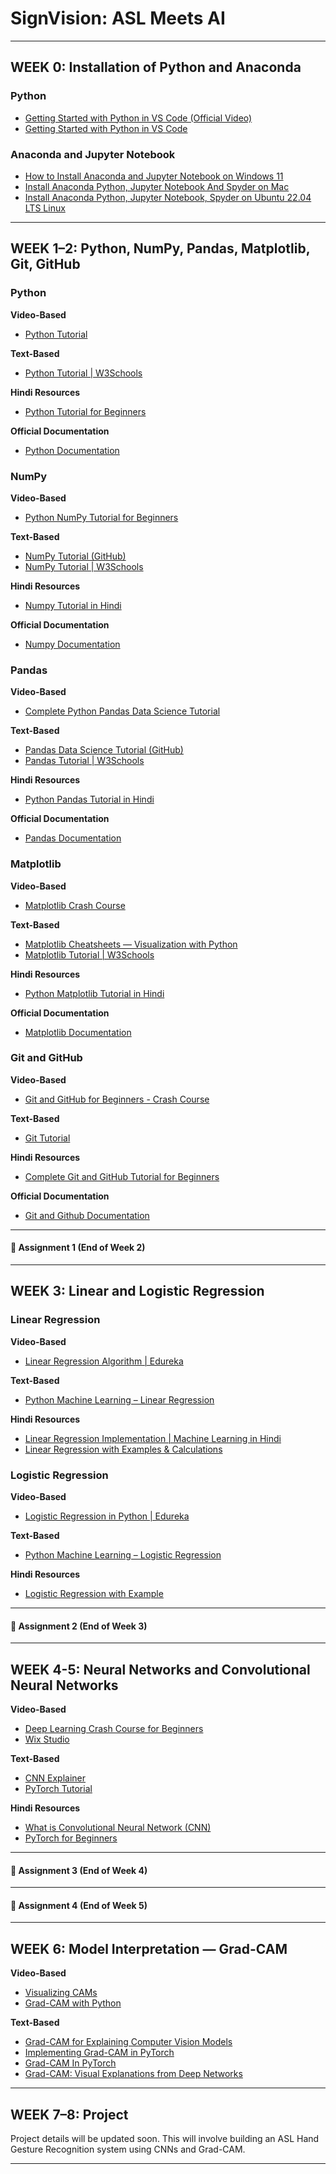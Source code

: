 # SignVision: ASL Meets AI

---

## WEEK 0: Installation of Python and Anaconda

### Python
- [Getting Started with Python in VS Code (Official Video)](https://www.youtube.com/watch?v=D2cwvpJSBX4&t=104s)  
- [Getting Started with Python in VS Code](https://code.visualstudio.com/docs/python/python-tutorial)

### Anaconda and Jupyter Notebook
- [How to Install Anaconda and Jupyter Notebook on Windows 11](https://www.youtube.com/watch?v=WOK9HeB-OmY)  
- [Install Anaconda Python, Jupyter Notebook And Spyder on Mac](https://www.youtube.com/watch?v=drbaFALFKDg)  
- [Install Anaconda Python, Jupyter Notebook, Spyder on Ubuntu 22.04 LTS Linux](https://www.youtube.com/watch?v=7-naqq9fvZE)

---

## WEEK 1–2: Python, NumPy, Pandas, Matplotlib, Git, GitHub

### Python
**Video-Based**  
- [Python Tutorial](https://www.youtube.com/watch?v=VchuKL44s6E&t=199s)  

**Text-Based**  
- [Python Tutorial | W3Schools](https://www.w3schools.com/python/)

**Hindi Resources**  
- [Python Tutorial for Beginners](https://www.youtube.com/watch?v=vLqTf2b6GZw)

**Official Documentation**
- [Python Documentation](https://docs.python.org/3/)

### NumPy  
**Video-Based**  
- [Python NumPy Tutorial for Beginners](https://www.youtube.com/watch?v=QUT1VHiLmmI&t=2s)  

**Text-Based**  
- [NumPy Tutorial (GitHub)](https://github.com/KeithGalli/NumPy/blob/master/NumPy%20Tutorial.ipynb)  
- [NumPy Tutorial | W3Schools](https://www.w3schools.com/python/numpy/default.asp)

**Hindi Resources**  
- [Numpy Tutorial in Hindi](https://www.youtube.com/watch?v=Rbh1rieb3zc)

**Official Documentation**
- [Numpy Documentation](https://numpy.org/doc/stable/user/index.html#user)

### Pandas  
**Video-Based**  
- [Complete Python Pandas Data Science Tutorial](https://www.youtube.com/watch?v=vmEHCJofslg)

**Text-Based**  
- [Pandas Data Science Tutorial (GitHub)](https://github.com/KeithGalli/pandas/blob/master/Pandas%20Data%20Science%20Tutorial.ipynb)  
- [Pandas Tutorial | W3Schools](https://www.w3schools.com/python/pandas/default.asp)

**Hindi Resources**  
- [Python Pandas Tutorial in Hindi](https://www.youtube.com/watch?v=RhEjmHeDNoA&t=1893s)

**Official Documentation**
- [Pandas Documentation](https://pandas.pydata.org/docs/)

### Matplotlib  
**Video-Based**  
- [Matplotlib Crash Course](https://www.youtube.com/watch?v=3Xc3CA655Y4&t=1s)

**Text-Based**  
- [Matplotlib Cheatsheets — Visualization with Python](https://matplotlib.org/cheatsheets/)  
- [Matplotlib Tutorial | W3Schools](https://www.w3schools.com/python/matplotlib_intro.asp)

**Hindi Resources**  
- [Python Matplotlib Tutorial in Hindi](https://www.youtube.com/watch?v=vBCXsAd_swk)

**Official Documentation**
- [Matplotlib Documentation](https://matplotlib.org/stable/users/index.html)

### Git and GitHub  
**Video-Based**  
- [Git and GitHub for Beginners - Crash Course](https://www.youtube.com/watch?v=RGOj5yH7evk&t=1900s)

**Text-Based**  
- [Git Tutorial](https://www.w3schools.com/git/default.asp)  

**Hindi Resources**  
- [Complete Git and GitHub Tutorial for Beginners](https://www.youtube.com/watch?v=Ez8F0nW6S-w)

**Official Documentation**
- [Git and Github Documentation](https://git-scm.com/docs)

---

#### 📌 Assignment 1 (End of Week 2)

---

## WEEK 3: Linear and Logistic Regression

### Linear Regression  
**Video-Based**  
- [Linear Regression Algorithm | Edureka](https://www.youtube.com/watch?v=E5RjzSK0fvY)

**Text-Based**  
- [Python Machine Learning – Linear Regression](https://www.w3schools.com/python/python_ml_linear_regression.asp)

**Hindi Resources**  
- [Linear Regression Implementation | Machine Learning in Hindi](https://www.youtube.com/watch?v=e5owujIppJY)  
- [Linear Regression with Examples & Calculations](https://www.youtube.com/watch?v=zUQr6HAAKp4)

### Logistic Regression  
**Video-Based**  
- [Logistic Regression in Python | Edureka](https://www.youtube.com/watch?v=VCJdg7YBbAQ)

**Text-Based**  
- [Python Machine Learning – Logistic Regression](https://www.w3schools.com/python/python_ml_logistic_regression.asp)

**Hindi Resources**  
- [Logistic Regression with Example](https://www.youtube.com/watch?v=r8OjlgWpAI0)

---

#### 📌 Assignment 2 (End of Week 3)

---

## WEEK 4-5: Neural Networks and Convolutional Neural Networks

**Video-Based**  
- [Deep Learning Crash Course for Beginners](https://www.youtube.com/watch?v=VyWAvY2CF9c&t=325s)  
- [Wix Studio](https://www.youtube.com/watch?v=kY14KfZQ1TI&list=PLCC34OHNcOtpcgR9LEYSdi9r7XIbpkpK1)

**Text-Based**  
- [CNN Explainer](https://poloclub.github.io/cnn-explainer/)  
- [PyTorch Tutorial](https://www.tutorialspoint.com/pytorch/index.htm)

**Hindi Resources**  
- [What is Convolutional Neural Network (CNN)](https://www.youtube.com/watch?v=hDVFXf74P-U)  
- [PyTorch for Beginners](https://www.youtube.com/watch?v=QZsguRbcOBM&list=PLKnIA16_Rmvboy8bmDCjwNHgTaYH2puK7)

---

#### 📌 Assignment 3  (End of Week 4)

---

#### 📌 Assignment 4  (End of Week 5)

---

## WEEK 6: Model Interpretation — Grad-CAM

**Video-Based**  
- [Visualizing CAMs](https://www.youtube.com/watch?v=krtM8TuBGeA)  
- [Grad-CAM with Python](https://www.youtube.com/watch?v=9NtEMwzPDZ4)

**Text-Based**  
- [Grad-CAM for Explaining Computer Vision Models](https://adataodyssey.com/grad-cam/)
- [Implementing Grad-CAM in PyTorch](https://medium.com/@stepanulyanin/implementing-grad-cam-in-pytorch-ea0937c31e82)
- [Grad-CAM In PyTorch](https://medium.com/@codetrade/grad-cam-in-pytorch-a-powerful-tool-for-visualize-explanations-from-deep-networks-bdc7caf0b282)
- [Grad-CAM: Visual Explanations from Deep Networks](https://glassboxmedicine.com/2020/05/29/grad-cam-visual-explanations-from-deep-networks/)

---

## WEEK 7–8: Project

Project details will be updated soon. This will involve building an ASL Hand Gesture Recognition system using CNNs and Grad-CAM.

---
